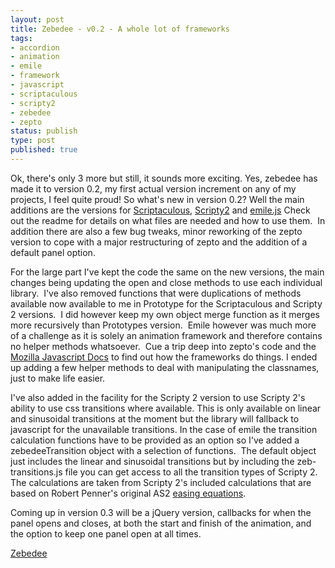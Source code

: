 ```yaml
--- 
layout: post
title: Zebedee - v0.2 - A whole lot of frameworks
tags: 
- accordion
- animation
- emile
- framework
- javascript
- scriptaculous
- scripty2
- zebedee
- zepto
status: publish
type: post
published: true
---
```

Ok, there's only 3 more but still, it sounds more exciting. Yes, zebedee has made it to version 0.2, my first actual version increment on any of my projects, I 
feel quite proud! So what's new in version 0.2? Well the main additions are the versions for [Scriptaculous](http://script.aculo.us), 
[Scripty2](http://scripty2.com) and [emile.js](https://github.com/madrobby/emile) Check out the readme for details on what files are needed and how to use them.  
In addition there are also a few bug tweaks, minor reworking of the zepto version to cope with a major restructuring of zepto and the addition of a default panel 
option.

For the large part I've kept the code the same on the new versions, the main changes being updating the open and close methods to use each individual library.  
I've also removed functions that were duplications of methods available now available to me in Prototype for the Scriptaculous and Scripty 2 versions.  I did 
however keep my own object merge function as it merges more recursively than Prototypes version.  Emile however was much more of a challenge as it is solely an 
animation framework and therefore contains no helper methods whatsoever.  Cue a trip deep into zepto's code and the 
[Mozilla Javascript Docs](https://developer.mozilla.org/en-US/docs) to find out how the frameworks do things. I ended up adding a few helper methods to deal with 
manipulating the classnames, just to make life easier.

I've also added in the facility for the Scripty 2 version to use Scripty 2's ability to use css transitions where available. This is only available on linear and 
sinusoidal transitions at the moment but the library will fallback to javascript for the unavailable transitions. In the case of emile the transition calculation 
functions have to be provided as an option so I've added a zebedeeTransition object with a selection of functions.  The default object just includes the linear 
and sinusoidal transitions but by including the zeb-transitions.js file you can get access to all the transition types of Scripty 2.  The calculations are taken 
from Scripty 2's included calculations that are based on Robert Penner's original AS2 [easing equations](http://www.robertpenner.com/easing/).

Coming up in version 0.3 will be a jQuery version, callbacks for when the panel opens and closes, at both the start and finish of the animation, and the option to 
keep one panel open at all times.

[Zebedee](https://github.com/OiNutter/zebedee)